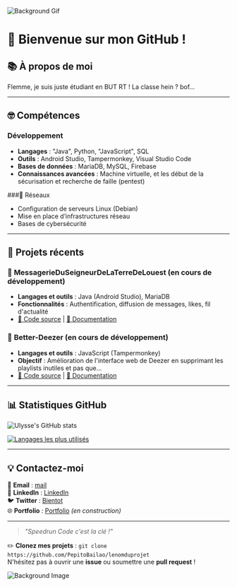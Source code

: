 ![Background Gif](https://tenor.com/fr/view/drive-ryan-gosling-drive-title-sequence-drive-opening-gosling-gif-1712547453029357827)

# 👺 Bienvenue sur mon GitHub !

## 📚 À propos de moi  
Flemme, je suis juste étudiant en BUT RT ! La classe hein ? bof...

---

## 🤓 Compétences
### Développement
- **Langages** : "Java", Python, "JavaScript", SQL
- **Outils** : Android Studio, Tampermonkey, Visual Studio Code
- **Bases de données** : MariaDB, MySQL, Firebase
- **Connaissances avancées** : Machine virtuelle, et les début de la sécurisation et recherche de faille (pentest)

###📡 Réseaux
- Configuration de serveurs Linux (Debian)
- Mise en place d’infrastructures réseau
- Bases de cybersécurité

---

## 🔨  Projets récents
### 📱 **MessagerieDuSeigneurDeLaTerreDeLouest (en cours de développement)**
- **Langages et outils** : Java (Android Studio), MariaDB
- **Fonctionnalités** : Authentification, diffusion de messages, likes, fil d'actualité
- [📂 Code source](https://github.com/PepitoBailao/MessagerieDuSeigneurDeLaTerreDeLouest) | [📘 Documentation](https://github.com/PepitoBailao/MessagerieDuSeigneurDeLaTerreDeLouest/wiki)

### 📀 **Better-Deezer (en cours de développement)**
- **Langages et outils** : JavaScript (Tampermonkey)
- **Objectif** : Amélioration de l'interface web de Deezer en supprimant les playlists inutiles et pas que...
- [📂 Code source](https://github.com/PepitoBailao/better-deezer) | [📘 Documentation](https://github.com/PepitoBailao/better-deezer/blob/main/README.md)

---

## 📊 Statistiques GitHub  
![Ulysse's GitHub stats](https://github-readme-stats.vercel.app/api?username=PepitoBailao&show_icons=true&theme=radical)

[![Langages les plus utilisés](https://github-readme-stats.vercel.app/api/top-langs/?username=PepitoBailao&layout=compact&theme=radical)](https://github.com/anuraghazra/github-readme-stats)

---

## 💡 Contactez-moi
📧 **Email** : [mail](mailto:ulysse.richard@proton.me)  
🔗 **LinkedIn** : [LinkedIn](https://www.linkedin.com/in/ulysse-richard/)  
🐦 **Twitter** : [Bientot](https://twitter.com/)  
🌐 **Portfolio** : [Portfolio]([https://github](https://pepitobailao.github.io/portfolio/)) *(en construction)*

---

> *"Speedrun Code c'est la clé !"*

✏️ **Clonez mes projets** : `git clone https://github.com/PepitoBailao/lenomduprojet`  
N'hésitez pas à ouvrir une **issue** ou soumettre une **pull request** !

![Background Image](https://wallpapercave.com/wp/Z80rFYN.jpg)
